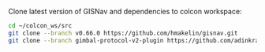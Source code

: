 Clone latest version of GISNav and dependencies to colcon workspace:

```bash
cd ~/colcon_ws/src
git clone --branch v0.66.0 https://github.com/hmakelin/gisnav.git
git clone --branch gimbal-protocol-v2-plugin https://github.com/adinkra-labs/mavros_feature_gimbal-protocol-v2-plugin.git mavros
```

